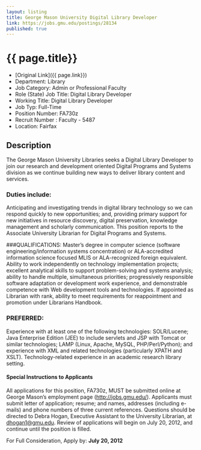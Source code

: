 ```yaml
---
layout: listing
title: George Mason University Digital Library Developer
link: https://jobs.gmu.edu/postings/28134
published: true
---
```



# {{ page.title}}

* [Original Link]({{ page.link}})
* Department:	Library
* Job Category:	Admin or Professional Faculty
* Role (State) Job Title:	Digital Library Developer
* Working Title:	Digital Library Developer
* Job Typ:	Full-Time
* Position Number:	FA730z
* Recruit Number	: Faculty - 5487
* Location:	Fairfax

## Description

The George Mason University Libraries seeks a Digital Library Developer to join our research and development oriented Digital Programs and Systems division as we continue building new ways to deliver library content and services. 


### Duties include: 
Anticipating and investigating trends in digital library technology so we can respond quickly to new opportunities; and, providing primary support for new initiatives in resource discovery, digital preservation, knowledge management and scholarly communication. This position reports to the Associate University Librarian for Digital Programs and Systems. 


###QUALIFICATIONS: 
Master’s degree in computer science (software engineering/information systems concentration) or ALA-accredited information science focused MLIS or ALA-recognized foreign equivalent. Ability to work independently on technology implementation projects; excellent analytical skills to support problem-solving and systems analysis; ability to handle multiple, simultaneous priorities; progressively responsible software adaptation or development work experience, and demonstrable competence with Web development tools and technologies. If appointed as Librarian with rank, ability to meet requirements for reappointment and promotion under Librarians Handbook. 


### PREFERRED:
Experience with at least one of the following technologies: SOLR/Lucene; Java Enterprise Edition (JEE) to include servlets and JSP with Tomcat or similar technologies; LAMP (Linux, Apache, MySQL, PHP/Perl/Python); and experience with XML and related technologies (particularly XPATH and XSLT). Technology-related experience in an academic research library setting. 



#### Special Instructions to Applicants	
All applications for this position, FA730z, MUST be submitted online at George Mason’s employment page (http://jobs.gmu.edu/). Applicants must submit letter of application; resume; and names, addresses (including e-mails) and phone numbers of three current references. Questions should be directed to Debra Hogan, Executive Assistant to the University Librarian, at dhogan1@gmu.edu. Review of applications will begin on July 20, 2012, and continue until the position is filled.

For Full Consideration, Apply by: **July 20, 2012**